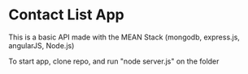 <h1>Contact List App  </h1>

<p> This is a basic API made with the MEAN Stack (mongodb, express.js, angularJS, Node.js) </p>
<p> To start app,  clone repo, and run "node server.js" on the folder </p>

